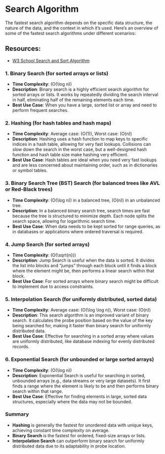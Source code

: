 # Search Algorithm

The fastest search algorithm depends on the specific data structure, the nature of the data, and the context in which
it’s used. Here’s an overview of some of the fastest search algorithms under different scenarios:

## Resources:

- [W3 School Search and Sort Algorithm](https://www.w3schools.com/dsa/index.php)

### 1. **Binary Search** (for sorted arrays or lists)

- **Time Complexity**: \(O(\log n)\)
- **Description**: Binary search is a highly efficient search algorithm for sorted arrays or lists. It works by
  repeatedly dividing the search interval in half, eliminating half of the remaining elements each time.
- **Best Use Case**: When you have a large, sorted list or array and need to perform frequent searches.

### 2. **Hashing** (for hash tables and hash maps)

- **Time Complexity**: Average case: \(O(1)\), Worst case: \(O(n)\)
- **Description**: Hashing uses a hash function to map keys to specific indices in a hash table, allowing for very fast
  lookups. Collisions can slow down the search in the worst case, but a well-designed hash function and hash table size
  make hashing very efficient.
- **Best Use Case**: Hash tables are ideal when you need very fast lookups and are less concerned about maintaining
  order, such as in dictionaries or symbol tables.

### 3. **Binary Search Tree (BST) Search** (for balanced trees like AVL or Red-Black trees)

- **Time Complexity**: \(O(\log n)\) in a balanced tree, \(O(n)\) in an unbalanced tree.
- **Description**: In a balanced binary search tree, search times are fast because the tree is structured to minimize
  depth. Each node splits the search space, allowing for logarithmic search time.
- **Best Use Case**: When data needs to be kept sorted for range queries, as in databases or applications where ordered
  traversal is required.

### 4. **Jump Search** (for sorted arrays)

- **Time Complexity**: \(O(\sqrt{n})\)
- **Description**: Jump Search is useful when the data is sorted. It divides the list into blocks and “jumps” through
  each block until it finds a block where the element might be, then performs a linear search within that block.
- **Best Use Case**: For sorted arrays where binary search might be difficult to implement due to access constraints.

### 5. **Interpolation Search** (for uniformly distributed, sorted data)

- **Time Complexity**: Average case: \(O(\log \log n)\), Worst case: \(O(n)\)
- **Description**: This search algorithm is an improved variant of binary search. It calculates the probe position based
  on the value of the key being searched for, making it faster than binary search for uniformly distributed data.
- **Best Use Case**: Effective for searching in a sorted array where values are uniformly distributed, like database
  indexing for evenly distributed records.

### 6. **Exponential Search** (for unbounded or large sorted arrays)

- **Time Complexity**: \(O(\log n)\)
- **Description**: Exponential Search is useful for searching in sorted, unbounded arrays (e.g., data streams or very
  large datasets). It first finds a range where the element is likely to be and then performs binary search within that
  range.
- **Best Use Case**: Effective for finding elements in large, sorted data structures, especially where the data may not
  be bounded.

### **Summary**

- **Hashing** is generally the fastest for unordered data with unique keys, achieving constant time complexity on
  average.
- **Binary Search** is the fastest for ordered, fixed-size arrays or lists.
- **Interpolation Search** can outperform binary search for uniformly distributed data due to its adaptability in probe
  location.
